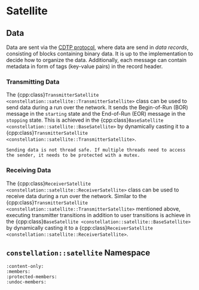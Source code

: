 # Satellite

## Data

Data are sent via the [CDTP protocol](../../../protocols/cdtp.md), where data are send in *data records*, consisting of
blocks containing binary data. It is up to the implementation to decide how to organize the data. Additionally, each message
can contain metadata in form of tags (key-value pairs) in the record header.

### Transmitting Data

The {cpp:class}`TransmitterSatellite <constellation::satellite::TransmitterSatellite>` class can be used to send data during
a run over the network. It sends the Begin-of-Run (BOR) message in the `starting` state and the End-of-Run (EOR) message in
the `stopping` state. This is achieved in the {cpp:class}`BaseSatellite <constellation::satellite::BaseSatellite>` by
dynamically casting it to a {cpp:class}`TransmitterSatellite <constellation::satellite::TransmitterSatellite>`.

```{warning}
Sending data is not thread safe. If multiple threads need to access the sender, it needs to be protected with a mutex.
```

### Receiving Data

The {cpp:class}`ReceiverSatellite <constellation::satellite::ReceiverSatellite>` class can be used to receive data during
a run over the network. Similar to the {cpp:class}`TransmitterSatellite <constellation::satellite::TransmitterSatellite>`
mentioned above, executing transmitter transitions in addition to user transitions is achieve in the
{cpp:class}`BaseSatellite <constellation::satellite::BaseSatellite>` by dynamically casting it to a
{cpp:class}`ReceiverSatellite <constellation::satellite::ReceiverSatellite>`.

## `constellation::satellite` Namespace

```{doxygennamespace} constellation::satellite
:content-only:
:members:
:protected-members:
:undoc-members:
```
